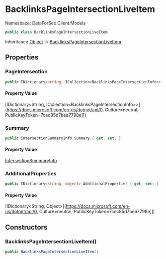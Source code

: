 # BacklinksPageIntersectionLiveItem

Namespace: DataForSeo.Client.Models

```csharp
public class BacklinksPageIntersectionLiveItem
```

Inheritance [Object](https://docs.microsoft.com/en-us/dotnet/api/Object) → [BacklinksPageIntersectionLiveItem](./BacklinksPageIntersectionLiveItem.md)

## Properties

### **PageIntersection**

```csharp
public IDictionary<string, ICollection<BacklinksPageIntersectionInfo>> PageIntersection { get; set; }
```

#### Property Value

[IDictionary&lt;String, ICollection&lt;BacklinksPageIntersectionInfo&gt;&gt;](https://docs.microsoft.com/en-us/dotnet/api/0, Culture=neutral, PublicKeyToken=7cec85d7bea7798e]])<br>

### **Summary**

```csharp
public IntersectionSummaryInfo Summary { get; set; }
```

#### Property Value

[IntersectionSummaryInfo](./IntersectionSummaryInfo.md)<br>

### **AdditionalProperties**

```csharp
public IDictionary<string, object> AdditionalProperties { get; set; }
```

#### Property Value

[IDictionary&lt;String, Object&gt;](https://docs.microsoft.com/en-us/dotnet/api/0, Culture=neutral, PublicKeyToken=7cec85d7bea7798e]])<br>

## Constructors

### **BacklinksPageIntersectionLiveItem()**

```csharp
public BacklinksPageIntersectionLiveItem()
```
